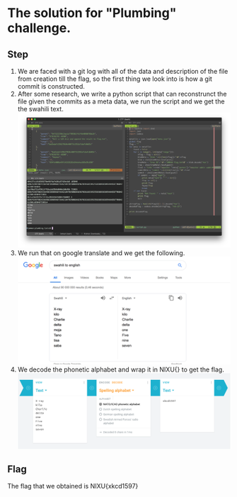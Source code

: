 # The solution for "Plumbing" challenge.

## Step
1. We are faced with a git log with all of the data and description of the file from creation till the flag, so the first thing we look into
is how a git commit is constructed.
2. After some research, we write a python script that can reconstrunct the file given the commits as a meta data, we run the script and we get the the swahili text. ![code](1.png)
3. We run that on google translate and we get the following.![translated](2.png)
4. We decode the phonetic alphabet and wrap it in NIXU{} to get the flag. ![decoded](3.png)

## Flag
The flag that we obtained is NIXU{xkcd1597}
